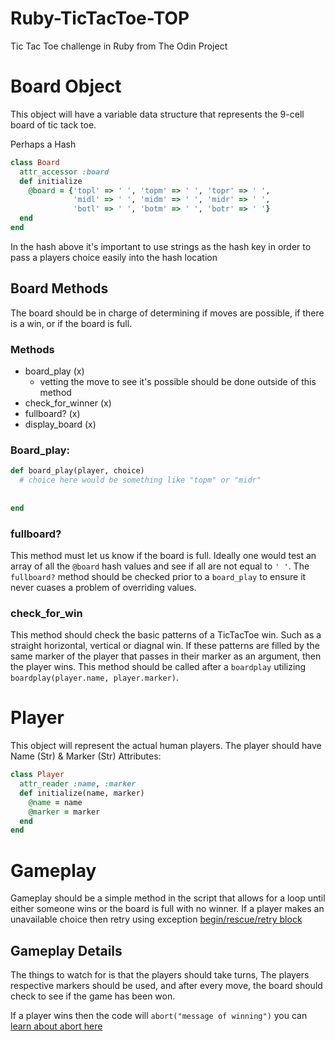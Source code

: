# Ruby-TicTacToe-TOP
Tic Tac Toe challenge in Ruby from The Odin Project

# Board Object
This object will have a variable data structure that represents the 9-cell
board of tic tack toe.

Perhaps a Hash

```Ruby
class Board
  attr_accessor :board
  def initialize
    @board = {'topl' => ' ', 'topm' => ' ', 'topr' => ' ',
              'midl' => ' ', 'midm' => ' ', 'midr' => ' ',
              'botl' => ' ', 'botm' => ' ', 'botr' => ' '}
  end
end
```
In the hash above it's important to use strings as the hash key in order to pass a players choice easily into the hash location

## Board Methods
The board should be in charge of determining if moves are possible, if there
is a win, or if the board is full.

### Methods
* board_play (x)
  * vetting the move to see it's possible should be done outside of this method
* check\_for\_winner (x)
* fullboard? (x)
* display\_board (x)
  

### Board\_play:

```Ruby
def board_play(player, choice)
  # choice here would be something like "topm" or "midr"
 
  
end
```

### fullboard?
This method must let us know if the board is full. Ideally one would test an array of all the `@board` hash values and see if all are not equal to `' '`. The `fullboard?` method should be checked prior to a `board_play` to ensure it never cuases a problem of overriding values.

### check\_for\_win
This method should check the basic patterns of a TicTacToe win. Such as a straight horizontal, vertical or diagnal win. If these patterns are filled by the same marker of the player that passes in their marker as an argument, then the player wins. This method should be called after a `boardplay` utilizing `boardplay(player.name, player.marker)`.

# Player
This object will represent the actual human players.
The player should have Name (Str) & Marker (Str) Attributes:

```Ruby
class Player
  attr_reader :name, :marker
  def initialize(name, marker)
    @name = name
    @marker = marker
  end
end
```

# Gameplay
Gameplay should be a simple method in the script that allows for a loop until
either someone wins or the board is full with no winner. If a player makes an unavailable choice then retry using exception [begin/rescue/retry block](http://ruby.bastardsbook.com/chapters/exception-handling/)

## Gameplay Details
The things to watch for is that the players should take turns,
The players respective markers should be used, and after every move, the board should check to see if the game has been won.

If a player wins then the code will `abort("message of winning")` you can [learn about abort here](https://www.honeybadger.io/blog/how-to-exit-a-ruby-program/)

